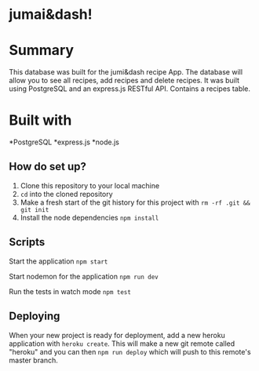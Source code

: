 # jumai&dash!

# Summary
This database was built for the jumi&dash recipe App. The database will allow you to see all recipes, add recipes and delete recipes. It was built using PostgreSQL and an express.js RESTful API. Contains a recipes table.

# Built with
*PostgreSQL
*express.js
*node.js


## How do set up?

1. Clone this repository to your local machine
2. `cd` into the cloned repository
3. Make a fresh start of the git history for this project with `rm -rf .git && git init`
4. Install the node dependencies `npm install`

## Scripts

Start the application `npm start`

Start nodemon for the application `npm run dev`

Run the tests in watch mode `npm test`

## Deploying

When your new project is ready for deployment, add a new heroku application with `heroku create`. This will make a new git remote called "heroku" and you can then `npm run deploy` which will push to this remote's master branch.